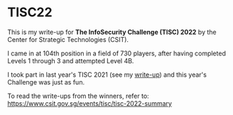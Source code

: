 # TISC22
This is my write-up for **The InfoSecurity Challenge (TISC) 2022** by the Center for Strategic Technologies (CSIT).

I came in at 104th position in a field of 730 players, after having completed Levels 1 through 3 and attempted Level 4B.

I took part in last year's TISC 2021 (see my [write-up](https://github.com/kokmingchoy/TISC21)) and this year's Challenge was just as fun.

To read the write-ups from the winners, refer to: https://www.csit.gov.sg/events/tisc/tisc-2022-summary 

